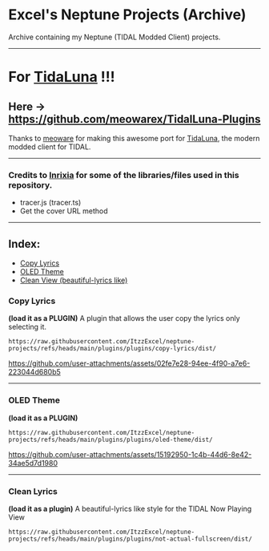 # Excel's Neptune Projects (Archive)

Archive containing my Neptune (TIDAL Modded Client) projects.

<hr>

# For [TidaLuna](https://github.com/meowarex/TidalLuna-Plugins)  !!!
## Here -> https://github.com/meowarex/TidalLuna-Plugins
Thanks to [meoware](https://github.com/meowarex) for making this awesome port for [TidaLuna](https://github.com/Inrixia/TidaLuna), the modern modded client for TIDAL.

<hr>

### Credits to [Inrixia](https://github.com/inrixia) for some of the libraries/files used in this repository.
- tracer.js (tracer.ts)
- Get the cover URL method
<hr>

## Index:
- [Copy Lyrics](#copy-lyrics)
- [OLED Theme](#oled-theme)
- [Clean View (beautiful-lyrics like)](#clean-lyrics)


### Copy Lyrics
**(load it as a PLUGIN)**
A plugin that allows the user copy the lyrics only selecting it.
```
https://raw.githubusercontent.com/ItzzExcel/neptune-projects/refs/heads/main/plugins/plugins/copy-lyrics/dist/
```
https://github.com/user-attachments/assets/02fe7e28-94ee-4f90-a7e6-223044d680b5
<hr>

### OLED Theme
**(load it as a PLUGIN)**
```
https://raw.githubusercontent.com/ItzzExcel/neptune-projects/refs/heads/main/plugins/plugins/oled-theme/dist/
```
https://github.com/user-attachments/assets/15192950-1c4b-44d6-8e42-34ae5d7d1980
<hr>

### Clean Lyrics
**(load it as a plugin)**
A beautiful-lyrics like style for the TIDAL Now Playing View
```
https://raw.githubusercontent.com/ItzzExcel/neptune-projects/refs/heads/main/plugins/plugins/not-actual-fullscreen/dist/
```
